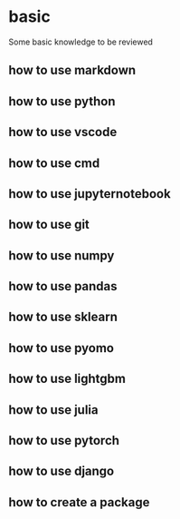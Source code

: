 # basic

Some basic knowledge to be reviewed

## how to use markdown

## how to use python

## how to use vscode

## how to use cmd

## how to use jupyternotebook

## how to use git

## how to use numpy

## how to use pandas

## how to use sklearn

## how to use pyomo

## how to use lightgbm

## how to use julia

## how to use pytorch

## how to use django

## how to create a package
